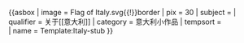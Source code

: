 {{asbox
| image     = Flag of Italy.svg{{!}}border
| pix       = 30
| subject   = 
| qualifier = 关于[[意大利]]
| category  = 意大利小作品
| tempsort  =  
| name      = Template:Italy-stub
}}
<noinclude>
</noinclude>